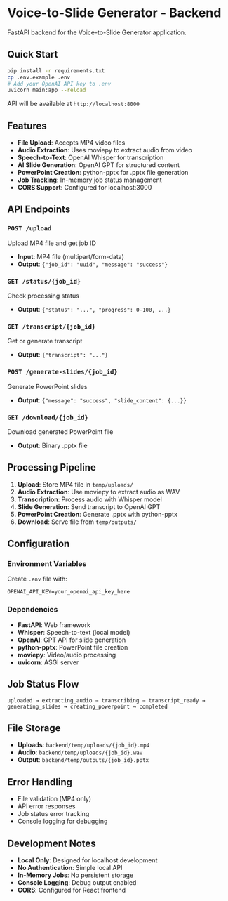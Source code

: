 # Voice-to-Slide Generator - Backend

FastAPI backend for the Voice-to-Slide Generator application.

## Quick Start

```bash
pip install -r requirements.txt
cp .env.example .env
# Add your OpenAI API key to .env
uvicorn main:app --reload
```

API will be available at `http://localhost:8000`

## Features

- **File Upload**: Accepts MP4 video files
- **Audio Extraction**: Uses moviepy to extract audio from video
- **Speech-to-Text**: OpenAI Whisper for transcription
- **AI Slide Generation**: OpenAI GPT for structured content
- **PowerPoint Creation**: python-pptx for .pptx file generation
- **Job Tracking**: In-memory job status management
- **CORS Support**: Configured for localhost:3000

## API Endpoints

### `POST /upload`
Upload MP4 file and get job ID
- **Input**: MP4 file (multipart/form-data)
- **Output**: `{"job_id": "uuid", "message": "success"}`

### `GET /status/{job_id}`
Check processing status
- **Output**: `{"status": "...", "progress": 0-100, ...}`

### `GET /transcript/{job_id}`
Get or generate transcript
- **Output**: `{"transcript": "..."}`

### `POST /generate-slides/{job_id}`
Generate PowerPoint slides
- **Output**: `{"message": "success", "slide_content": {...}}`

### `GET /download/{job_id}`
Download generated PowerPoint file
- **Output**: Binary .pptx file

## Processing Pipeline

1. **Upload**: Store MP4 file in `temp/uploads/`
2. **Audio Extraction**: Use moviepy to extract audio as WAV
3. **Transcription**: Process audio with Whisper model
4. **Slide Generation**: Send transcript to OpenAI GPT
5. **PowerPoint Creation**: Generate .pptx with python-pptx
6. **Download**: Serve file from `temp/outputs/`

## Configuration

### Environment Variables

Create `.env` file with:
```
OPENAI_API_KEY=your_openai_api_key_here
```

### Dependencies

- **FastAPI**: Web framework
- **Whisper**: Speech-to-text (local model)
- **OpenAI**: GPT API for slide generation
- **python-pptx**: PowerPoint file creation
- **moviepy**: Video/audio processing
- **uvicorn**: ASGI server

## Job Status Flow

```
uploaded → extracting_audio → transcribing → transcript_ready → generating_slides → creating_powerpoint → completed
```

## File Storage

- **Uploads**: `backend/temp/uploads/{job_id}.mp4`
- **Audio**: `backend/temp/uploads/{job_id}.wav`
- **Output**: `backend/temp/outputs/{job_id}.pptx`

## Error Handling

- File validation (MP4 only)
- API error responses
- Job status error tracking
- Console logging for debugging

## Development Notes

- **Local Only**: Designed for localhost development
- **No Authentication**: Simple local API
- **In-Memory Jobs**: No persistent storage
- **Console Logging**: Debug output enabled
- **CORS**: Configured for React frontend